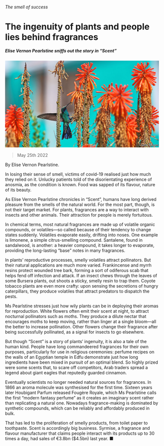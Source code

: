 ###### The smell of success

# The ingenuity of plants and people lies behind fragrances 

##### Elise Vernon Pearlstine sniffs out the story in “Scent” 

![image](images/20220528_CUP003.jpg) 

> May 25th 2022 

By Elise Vernon Pearlstine. 

In losing their sense of smell, victims of covid-19 realised just how much they relied on it. Unlucky patients told of the disorientating experience of anosmia, as the condition is known. Food was sapped of its flavour, nature of its beauty.

As Elise Vernon Pearlstine chronicles in “Scent”, humans have long derived pleasure from the smells of the natural world. For the most part, though,  is not their target market. For plants, fragrances are a way to interact with insects and other animals. Their attraction for people is merely fortuitous.

In chemical terms, most natural fragrances are made up of volatile organic compounds, or volatiles—so called because of their tendency to change states suddenly. Volatiles evaporate easily, drifting into noses. One example is limonene, a simple citrus-smelling compound. Santalene, found in sandalwood, is another: a heavier compound, it takes longer to evaporate, providing the long-lasting “base” notes in many fragrances.

In plants’ reproductive processes, smelly volatiles attract pollinators. But their natural applications are much more varied. Frankincense and myrrh resins protect wounded tree bark, forming a sort of odiferous scab that helps fend off infection and attack. If an insect chews through the leaves of some Bursera plants, out shoots a sticky, smelly resin to trap them. Coyote tobacco plants are even more crafty: upon sensing the secretions of hungry caterpillars, they produce volatiles that attract predators to dispatch the pests.

Ms Pearlstine stresses just how wily plants can be in deploying their aromas for reproduction. White flowers often emit their scent at night, to attract nocturnal pollinators such as moths. They produce a dilute nectar that encourages moths to keep moving, rather than linger at a single bloom—all the better to increase pollination. Other flowers change their fragrance after being successfully pollinated, as a signal for insects to go elsewhere.

But though “Scent” is a story of plants’ ingenuity, it is also a tale of the human kind. People have long commandeered fragrances for their own purposes, particularly for use in religious ceremonies: perfume recipes on the walls of an Egyptian temple in Edfu demonstrate just how long ingredients have been mixed in pursuit of an optimal blend. So highly prized were some scents that, to scare off competitors, Arab traders spread a legend about giant eagles that reputedly guarded cinnamon.

Eventually scientists no longer needed natural sources for fragrances. In 1866 an aroma molecule was synthesised for the first time. Sixteen years later Houbigant Parfum released Fougère Royale, which Ms Pearlstine calls the first “modern fantasy perfume” as it creates an imaginary scent rather than replicating a natural one. Nowadays fragrance-making is dominated by synthetic compounds, which can be reliably and affordably produced in bulk. 

That has led to the proliferation of smelly products, from toilet paper to toothpaste. Scent is accordingly big business. Syrmise, a fragrance and flavour manufacturer that claims people interact with its products up to 30 times a day, had sales of €3.8bn ($4.5bn) last year. ■

